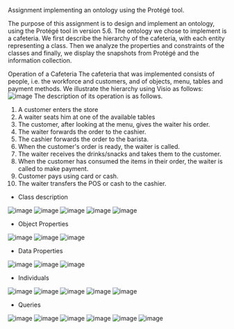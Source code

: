 Assignment implementing an ontology using the Protégé tool.

The purpose of this assignment is to design and implement an ontology, using the Protégé tool in version 5.6. The ontology we chose to implement is a cafeteria. We first describe the hierarchy of the cafeteria, with each entity representing a class. Then we analyze the properties and constraints of the classes and finally, we display the snapshots from Protégé and the information collection.

Operation of a Cafeteria
The cafeteria that was implemented consists of people, i.e. the workforce and customers, and of objects, menu, tables and payment methods. We illustrate the hierarchy using Visio as follows:
![image](https://github.com/user-attachments/assets/d9ded34f-118c-4462-b13c-dbbdfa5219f7)
The description of its operation is as follows.
1.	A customer enters the store
2.	A waiter seats him at one of the available tables
3.	The customer, after looking at the menu, gives the waiter his order.
4.	The waiter forwards the order to the cashier.
5.	The cashier forwards the order to the barista.
6.	When the customer's order is ready, the waiter is called.
7.	The waiter receives the drinks/snacks and takes them to the customer.
8.	When the customer has consumed the items in their order, the waiter is called to make payment.
9.	Customer pays using card or cash.
10.	The waiter transfers the POS or cash to the cashier.

- Class description

![image](https://github.com/user-attachments/assets/ed718409-10bb-42e0-9f9e-f920edf78caf)
![image](https://github.com/user-attachments/assets/e7d3e2dd-9b74-4eeb-8f4e-edda5e4c0709)
![image](https://github.com/user-attachments/assets/d151454b-9c61-4e27-9230-a5e726671036)
![image](https://github.com/user-attachments/assets/be791e3b-18ea-4eea-a1e5-6254e0dbaf79)
![image](https://github.com/user-attachments/assets/54ab2705-19e0-45cb-b944-a0ac1befd99c)

- Object Properties
  
![image](https://github.com/user-attachments/assets/9f831e50-e583-4c2f-a7ba-0585e078964d)
![image](https://github.com/user-attachments/assets/ea4a57b1-d1f7-4419-a4ad-d3960a66411f)
![image](https://github.com/user-attachments/assets/24960a14-6e9f-40d5-8a7e-b0f43213b919)

- Data Properties

![image](https://github.com/user-attachments/assets/b9a58eb0-4e04-455c-b93a-0aca80b9cce5)
![image](https://github.com/user-attachments/assets/d8a9ce2f-6a67-4add-b147-d2c7080e340e)
![image](https://github.com/user-attachments/assets/7e5a1cbf-d357-40a1-9745-54bcc9bab206)

- Individuals

![image](https://github.com/user-attachments/assets/783023f5-8ab8-4535-ba21-2a0f960936aa)
![image](https://github.com/user-attachments/assets/38b64b57-1268-45fb-a891-dacc1702f829)
![image](https://github.com/user-attachments/assets/ad77523e-cb3b-44bd-a1cd-bda94b96d2a2)
![image](https://github.com/user-attachments/assets/be918702-a1c8-4aea-ab25-c2b345faa575)
![image](https://github.com/user-attachments/assets/dc674216-bf16-47c9-ad22-f704f88665b7)

- Queries

![image](https://github.com/user-attachments/assets/030f9f8e-b812-4e5d-b7ab-06a1e33bfe70)
![image](https://github.com/user-attachments/assets/d2fbb947-642b-4d6f-8c8b-4f2fbe5c1799)
![image](https://github.com/user-attachments/assets/40c064b4-8775-4243-963d-6485dc88d709)
![image](https://github.com/user-attachments/assets/cb66e46d-32a0-4c87-9c9d-acda735e6885)
![image](https://github.com/user-attachments/assets/8209d17c-e3f8-4b19-85ed-db922b8948c9)
![image](https://github.com/user-attachments/assets/363d4531-d76e-4354-9212-2d4539dd67cb)
